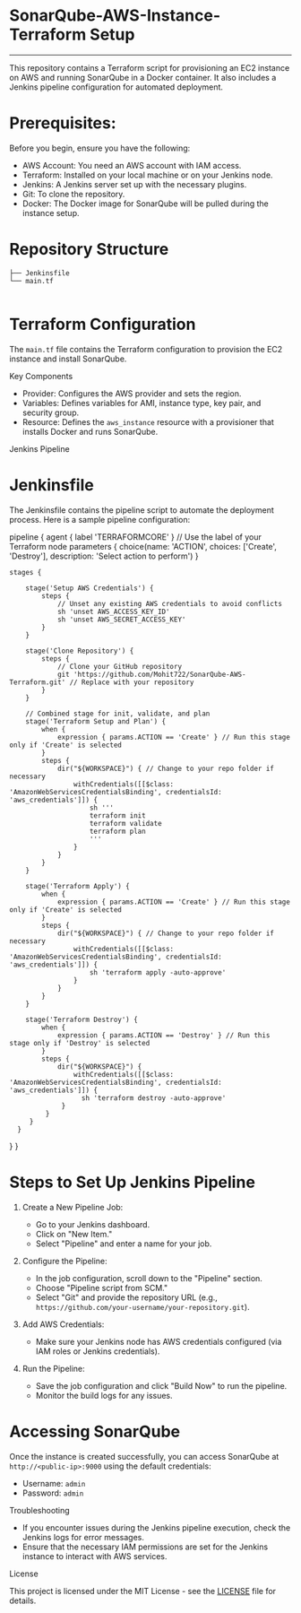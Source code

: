 # SonarQube-AWS-Instance-Terraform Setup
-----------------------------------------

This repository contains a Terraform script for provisioning an EC2 instance on AWS and running SonarQube in a Docker container. It also includes a Jenkins pipeline configuration for automated deployment.

# Prerequisites:
Before you begin, ensure you have the following:

- AWS Account: You need an AWS account with IAM access.
- Terraform: Installed on your local machine or on your Jenkins node.
- Jenkins: A Jenkins server set up with the necessary plugins.
- Git: To clone the repository.
- Docker: The Docker image for SonarQube will be pulled during the instance setup.


 # Repository Structure

```
├── Jenkinsfile
└── main.tf
    
```

 # Terraform Configuration

The `main.tf` file contains the Terraform configuration to provision the EC2 instance and install SonarQube.

 Key Components
- Provider: Configures the AWS provider and sets the region.
- Variables: Defines variables for AMI, instance type, key pair, and security group.
- Resource: Defines the `aws_instance` resource with a provisioner that installs Docker and runs SonarQube.

 
 Jenkins Pipeline

 # Jenkinsfile

The Jenkinsfile contains the pipeline script to automate the deployment process. Here is a sample pipeline configuration:


pipeline {
    agent { label 'TERRAFORMCORE' } // Use the label of your Terraform node
    parameters {
        choice(name: 'ACTION', choices: ['Create', 'Destroy'], description: 'Select action to perform')
    }

    stages {
        
        stage('Setup AWS Credentials') {
            steps {
                // Unset any existing AWS credentials to avoid conflicts
                sh 'unset AWS_ACCESS_KEY_ID'
                sh 'unset AWS_SECRET_ACCESS_KEY'
            }
        }
        
        stage('Clone Repository') {
            steps {
                // Clone your GitHub repository
                git 'https://github.com/Mohit722/SonarQube-AWS-Terraform.git' // Replace with your repository
            }
        }
        
        // Combined stage for init, validate, and plan
        stage('Terraform Setup and Plan') {
            when {
                expression { params.ACTION == 'Create' } // Run this stage only if 'Create' is selected
            }
            steps {
                dir("${WORKSPACE}") { // Change to your repo folder if necessary
                    withCredentials([[$class: 'AmazonWebServicesCredentialsBinding', credentialsId: 'aws_credentials']]) {
                        sh '''
                        terraform init
                        terraform validate
                        terraform plan
                        '''
                    }
                }
            }
        }
        
        stage('Terraform Apply') {
            when {
                expression { params.ACTION == 'Create' } // Run this stage only if 'Create' is selected
            }
            steps {
                dir("${WORKSPACE}") { // Change to your repo folder if necessary
                    withCredentials([[$class: 'AmazonWebServicesCredentialsBinding', credentialsId: 'aws_credentials']]) {
                        sh 'terraform apply -auto-approve'
                    }
                }
            }
        }
        
        stage('Terraform Destroy') {
            when {
                expression { params.ACTION == 'Destroy' } // Run this stage only if 'Destroy' is selected
            }
            steps {
                dir("${WORKSPACE}") {
                    withCredentials([[$class: 'AmazonWebServicesCredentialsBinding', credentialsId: 'aws_credentials']]) {
                      sh 'terraform destroy -auto-approve'
                 }
             }
         }
      }    
   }
}




# Steps to Set Up Jenkins Pipeline

1. Create a New Pipeline Job:
   - Go to your Jenkins dashboard.
   - Click on "New Item."
   - Select "Pipeline" and enter a name for your job.

2. Configure the Pipeline:
   - In the job configuration, scroll down to the "Pipeline" section.
   - Choose "Pipeline script from SCM."
   - Select "Git" and provide the repository URL (e.g., `https://github.com/your-username/your-repository.git`).

3. Add AWS Credentials:
   - Make sure your Jenkins node has AWS credentials configured (via IAM roles or Jenkins credentials).

4. Run the Pipeline:
   - Save the job configuration and click "Build Now" to run the pipeline.
   - Monitor the build logs for any issues.


 # Accessing SonarQube

Once the instance is created successfully, you can access SonarQube at `http://<public-ip>:9000` using the default credentials:
- Username: `admin`
- Password: `admin`

 Troubleshooting

- If you encounter issues during the Jenkins pipeline execution, check the Jenkins logs for error messages.
- Ensure that the necessary IAM permissions are set for the Jenkins instance to interact with AWS services.

 License

This project is licensed under the MIT License - see the [LICENSE](LICENSE) file for details.

